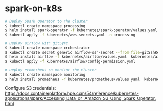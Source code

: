 # spark-on-k8s

```bash
# Deploy Spark Operator to the cluster
$ kubectl create namespace processing
$ helm install spark-operator -f kubernetes/spark-operator/values.yaml kubernetes/spark-operator --namespace spark-operator --create-namespace --debug
$ kubectl apply -f kubernetes/aws-secrets.yaml -n processing

# Deploy airflow with gitSync
$ kubectl create namespace orchestrator
$ kubectl create secret generic airflow-ssh-secret --from-file=gitSshKey=/home/lucas/.ssh/id_ed25519 -n orchestrator
$ helm install airflow -f kubernetes/airflow/values.yaml  kubernetes/airflow -n orchestrator --create-namespace --debug
$ kubectl apply -f kubernetes/airflow/config-permission.yaml

# Deploy Prometheus to monitor the cluster
$ kubectl create namespace monitoring
$ helm install prometheus -f kubernetes/prometheus/values.yaml  kubernetes/prometheus -n monitoring --create-namespace --debug
```

Configure S3 credentials:
https://docs.containerplatform.hpe.com/54/reference/kubernetes-applications/spark/Accessing_Data_on_Amazon_S3_Using_Spark_Operator.html
